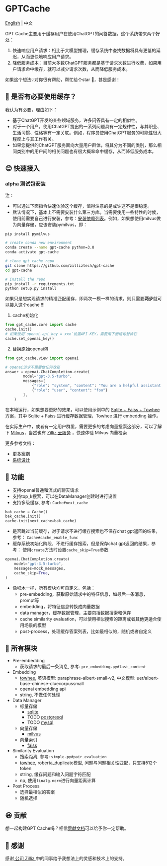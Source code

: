 # GPTCache

[English](README-CN.md) | 中文

GPT Cache主要用于缓存用户在使用ChatGPT的问答数据。这个系统带来两个好处：

1. 快速响应用户请求：相比于大模型推理，缓存系统中查找数据将具有更低的延迟，从而更快地响应用户请求。
2. 降低服务成本：目前大多数ChatGPT服务都是基于请求次数进行收费，如果用户请求命中缓存，就可以减少请求次数，从而降低服务成本。

如果这个想法💡对你很有帮助，帮忙给个star 🌟，甚是感谢！

## 🤔 是否有必要使用缓存？

我认为有必要，理由如下：

- 基于ChatGPT开发的某些领域服务，许多问答具有一定的相似性。
- 对于一个用户，使用ChatGPT提出的一系列问题具有一定规律性，与其职业、生活习惯、性格等有一定关联。例如，程序员使用ChatGPT服务的可能性很大程度上与其工作有关。
- 如果您提供的ChatGPT服务面向大量用户群体，将其分为不同的类别，那么相同类别中的用户问的相关问题也有很大概率命中缓存，从而降低服务成本。

## 😊 快速接入

### alpha 测试包安装

注：
- 可以通过下面指令快速体验这个缓存，值得注意的是或许这不是很稳定。
- 默认情况下，基本上不需要安装什么第三方库。当需要使用一些特性的时候，使用前需要自己进行安装，参考：[安装依赖列表](doc/installation.md)。例如，如果想使用milvus做为向量存储，应该安装pymilvus，即：
```
pip install pymilvus
```

```bash
# create conda new environment
conda create --name gpt-cache python=3.8
conda activate gpt-cache

# clone gpt cache repo
git clone https://github.com/zilliztech/gpt-cache
cd gpt-cache

# install the repo
pip install -r requirements.txt
python setup.py install
```

如果只是想实现请求的精准匹配缓存，即两次一模一样的请求，则只需要**两步**就可以接入这个cache !!!

1. cache初始化
```python
from gpt_cache.core import cache
cache.init()
# 如果使用`openai.api_key = xxx`设置API KEY，需要用下面语句替换它
cache.set_openai_key()
```
2. 替换原始openai包
```python
from gpt_cache.view import openai

# openai请求不需要做任何改变
answer = openai.ChatCompletion.create(
        model="gpt-3.5-turbo",
        messages=[
            {"role": "system", "content": "You are a helpful assistant."},
            {"role": "user", "content": "foo"}
        ],
    )
```

在本地运行，如果想要更好的效果，可以使用示例中的 [Sqlite + Faiss + Towhee](example/sf_towhee/sf_manager.py) 方案，其中 Sqlite + Faiss 进行缓存数据管理，Towhee 进行 embedding 操作。

在实际生产中，或者有一定用户群里，需要更多的考虑向量搜索这部分，可以了解下 [Milvus](https://github.com/milvus-io/milvus)，当然也有 [Zilliz 云服务](https://cloud.zilliz.com/) ，快速体验 Milvus 向量检索

更多参考文档：

- [更多案例](example/example.md)
- [系统设计](doc/system-cn.md)

## 🥳 功能

- 支持openai普通和流式的聊天请求
- 支持top_k搜索，可以在DataManager创建时进行设置
- 支持多级缓存, 参考: `Cache#next_cache`

```python
bak_cache = Cache()
bak_cache.init()
cache.init(next_cache=bak_cache)
```

- 是否跳过当前缓存，对于请求不进行缓存搜索也不保存chat gpt返回的结果，参考： `Cache#cache_enable_func`
- 缓存系统初始化阶段，不进行缓存搜索，但是保存chat gpt返回的结果，参考： 使用`create`方法时设置`cache_skip=True`参数

```python
openai.ChatCompletion.create(
    model="gpt-3.5-turbo",
    messages=mock_messages,
    cache_skip=True,
)
```

- 像积木一样，所有模块均可自定义，包括：
  - pre-embedding，获取原始请求中的特征信息，如最后一条消息，prompt等
  - embedding，将特征信息转换成向量数据
  - data manager，缓存数据管理，主要包括数据搜索和保存
  - cache similarity evaluation，可以使用相似搜索的距离或者其他更适合使用场景的模型
  - post-process，处理缓存答案列表，比如最相似的，随机或者自定义

## 🤗 所有模块

- Pre-embedding
  - 获取请求的最后一条消息, 参考: `pre_embedding.py#last_content`
- Embedding
  - [towhee](https://towhee.io/), 英语模型: paraphrase-albert-small-v2, 中文模型: uer/albert-base-chinese-cluecorpussmall
  - openai embedding api
  - string, 不做任何处理
- Data Manager
  - 标量存储
    - [sqlite](https://sqlite.org/docs.html)
    - TODO [postgresql](https://www.postgresql.org/)
    - TODO [mysql](https://www.mysql.com/)
  - 向量存储
    - [milvus](https://milvus.io/)
  - 向量索引
    - [faiss](https://faiss.ai/)
- Similarity Evaluation
  - 搜索距离, 参考: `simple.py#pair_evaluation`
  - [towhee](https://towhee.io/), roberta_duplicate模型, 问题与问题相关性匹配，只支持512个token
  - string, 缓存问题和输入问题字符匹配
  - np, 使用`linalg.norm`进行向量距离计算
- Post Process
  - 选择最相似的答案
  - 随机选择

## 😆 贡献
想一起构建GPT Cache吗？相信[贡献文档](doc/contributing.md)可以给予你一定帮助。

## 🙏 感谢

感谢[ 公司 Zilliz ](https://zilliz.com/)中的同事给予我想法上的灵感和技术上的支持。